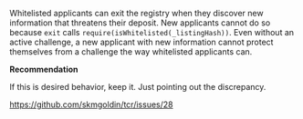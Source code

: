 Whitelisted applicants can exit the registry when they discover new information that threatens their deposit. New applicants cannot do so because `exit` calls `require(isWhitelisted(_listingHash))`. Even without an active challenge, a new applicant with new information cannot protect themselves from a challenge the way whitelisted applicants can.

**Recommendation**

If this is desired behavior, keep it. Just pointing out the discrepancy.

<https://github.com/skmgoldin/tcr/issues/28>
